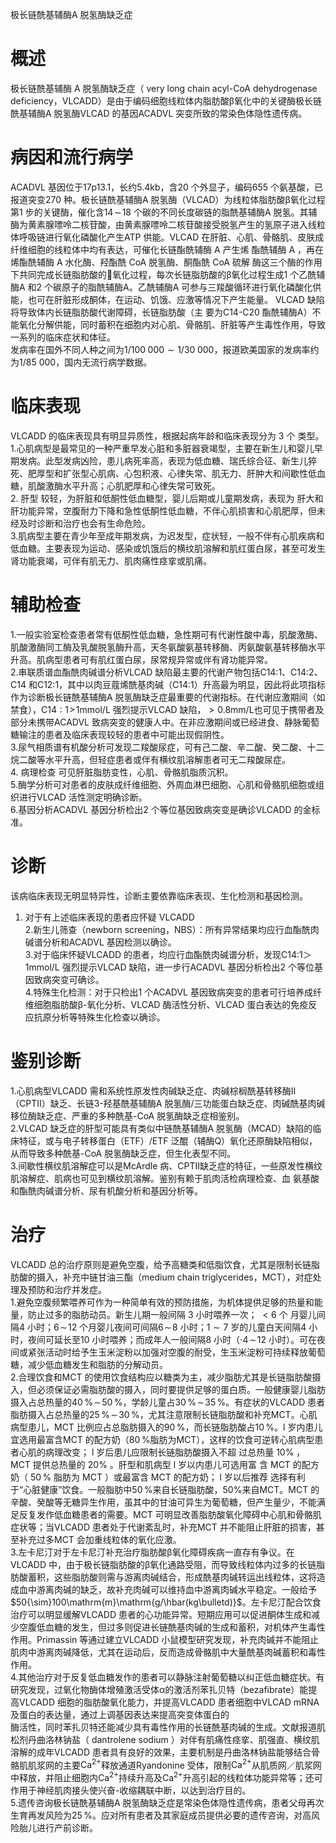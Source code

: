 极长链酰基辅酶A 脱氢酶缺乏症  
# 概述  
极长链酰基辅酶 A  脱氢酶缺乏症（ very long chain acyl-CoA dehydrogenase deficiency，VLCADD）是由于编码细胞线粒体内脂肪酸β氧化中的关键酶极长链酰基辅酶A 脱氢酶VLCAD 的基因ACADVL 突变所致的常染色体隐性遗传病。  
# 病因和流行病学  
ACADVL 基因位于$17\mathsf{p}13.1$，长约$5.4\mathrm{k}\mathsf{b}$，含20 个外显子，编码655 个氨基酸，已报道突变270 种。极长链酰基辅酶A 脱氢酶（VLCAD）为线粒体脂肪酸β氧化过程第1 步的关键酶，催化含$14\!\sim\!18$ 个碳的不同长度碳链的脂酰基辅酶A 脱氢。其辅酶为黄素腺嘌呤二核苷酸，由黄素腺嘌呤二核苷酸接受脱氢产生的氢原子进入线粒体呼吸链进行氧化磷酸化产生ATP 供能。VLCAD 在肝脏、心肌、骨骼肌、皮肤成纤维细胞的线粒体中均有表达，可催化长链酯酰辅酶 A  产生烯 酯酰辅酶 A ，再在烯酯酰辅酶 A  水化酶、羟酯酰 CoA  脱氢酶、酮酯酰 CoA  硫解 酶这三个酶的作用下共同完成长链脂肪酸的氧化过程，每次长链脂肪酸的β氧化过程生成1 个乙酰辅酶A 和2 个碳原子的脂酰辅酶A。乙酰辅酶A 可参与三羧酸循环进行氧化磷酸化供能，也可在肝脏形成酮体，在运动、饥饿、应激等情况下产生能量。 VLCAD  缺陷将导致体内长链脂肪酸代谢障碍，长链脂肪酸（主 要为C14-C20 酯酰辅酶A）不能氧化分解供能，同时蓄积在细胞内对心肌、骨骼肌、肝脏等产生毒性作用，导致一系列的临床症状和体征。  
发病率在国外不同人种之间为$1/100\;000{\sim}1/30\;000$，报道欧美国家的发病率约为1/85 000，国内无流行病学数据。  
# 临床表现  
VLCADD  的临床表现具有明显异质性，根据起病年龄和临床表现分为 3  个 类型。  
1.心肌病型是最常见的一种严重早发心脏和多脏器衰竭型，主要在新生儿和婴儿早期发病。此型发病凶险，患儿病死率高，表现为低血糖、瑞氏综合征、新生儿猝死、肥厚型和扩张型心肌病、心包积液、心律失常、肌无力、肝肿大和间歇性低血糖，肌酸激酶水平升高；心肌肥厚和心律失常可致死。  
2. 肝型 较轻，为肝脏和低酮性低血糖型，婴儿后期或儿童期发病，表现为 肝大和肝功能异常，空腹耐力下降和急性低酮性低血糖，不伴心肌损害和心肌肥厚，但未经及时诊断和治疗也会有生命危险。  
3.肌病型主要在青少年至成年期发病，为迟发型，症状轻，一般不伴有心肌疾病和低血糖。主要表现为运动、感染或饥饿后的横纹肌溶解和肌红蛋白尿，甚至可发生肾功能衰竭，可伴有肌无力、肌肉痛性痉挛或肌痛。  
# 辅助检查  
1.一般实验室检查患者常有低酮性低血糖，急性期可有代谢性酸中毒，肌酸激酶、肌酸激酶同工酶及乳酸脱氢酶升高，天冬氨酸氨基转移酶、丙氨酸氨基转移酶水平升高。肌病型患者可有肌红蛋白尿，尿常规异常或伴有肾功能异常。  
2.串联质谱血酯酰肉碱谱分析VLCAD 缺陷最主要的代谢产物包括C14:1、C14:2、C14 和C12:1，其中以肉豆蔻烯酰基肉碱（C14:1）升高最为明显，因此将此项指标作为诊断极长链酰基辅酶A 脱氢酶缺乏症最重要的代谢指标。在代谢应激期间（如禁食），$\mathrm{C14}{:}1\!>\!1\mathrm{mmol/L}$ 强烈提示VLCAD 缺陷，${>}0.8\mathrm{mm}/\mathrm{L}$也可见于携带者及部分未携带ACADVL 致病突变的健康人中。在非应激期间或已经进食、静脉葡萄糖输注的患者及临床表现较轻的患者中可能出现假阴性。  
3.尿气相质谱有机酸分析可发现二羧酸尿症，可有己二酸、辛二酸、癸二酸、十二烷二酸等水平升高，但轻症患者或伴有横纹肌溶解患者可无二羧酸尿症。  
4. 病理检查 可见肝脏脂肪变性，心肌、骨骼肌脂质沉积。  
5.酶学分析可对患者的皮肤成纤维细胞、外周血淋巴细胞、心肌和骨骼肌细胞或组织进行VLCAD 活性测定明确诊断。  
6.基因分析ACADVL 基因分析检出2 个等位基因致病突变是确诊VLCADD 的金标准。  
# 诊断  
该病临床表现无明显特异性，诊断主要依靠临床表现、生化检测和基因检测。  
1. 对于有上述临床表现的患者应怀疑 VLCADD  
2.新生儿筛查（newborn screening，NBS）：所有异常结果均应行血酯酰肉碱谱分析和ACADVL 基因检测以确诊。  
3.对于临床怀疑VLCADD 的患者，均应行血酯酰肉碱谱分析，发现C14:1＞1mmol/L 强烈提示VLCAD 缺陷，进一步行ACADVL 基因分析检出2 个等位基因致病突变可确诊。  
4.特殊生化检测：对于只检出1 个ACADVL 基因致病突变的患者可行培养成纤维细胞脂肪酸β-氧化分析、VLCAD 酶活性分析、VLCAD 蛋白表达的免疫反应抗原分析等特殊生化检查以确诊。  
# 鉴别诊断  
1.心肌病型VLCADD 需和系统性原发性肉碱缺乏症、肉碱棕榈酰基转移酶Ⅱ（CPTⅡ）缺乏、长链3-羟基酰基辅酶A 脱氢酶/三功能蛋白缺乏症、肉碱酰基肉碱移位酶缺乏症、严重的多种酰基-CoA 脱氢酶缺乏症相鉴别。  
2.VLCAD 缺乏症的肝型可能具有类似中链酰基辅酶A 脱氢酶（MCAD）缺陷的临床特征，或与电子转移蛋白（ETF）/ETF 泛醌（辅酶Q）氧化还原酶缺陷相似，从而导致多种酰基-CoA 脱氢酶缺乏症，但生化表型不同。  
3.间歇性横纹肌溶解症可以是McArdle 病、CPTⅡ缺乏症的特征，一些原发性横纹肌溶解症、肌病也可见到横纹肌溶解。鉴别有赖于肌肉活检病理检查、血 氨基酸和酯酰肉碱谱分析、尿有机酸分析和基因分析等。  
# 治疗  
VLCADD 总的治疗原则是避免空腹，给予高糖类和低脂饮食，尤其是限制长链脂肪酸的摄入，补充中链甘油三酯（medium chain triglycerides，MCT），对症处理及预防和治疗并发症。  
1.避免空腹频繁喂养可作为一种简单有效的预防措施，为机体提供足够的热量和能量，防止过多的脂肪动员。新生儿期一般间隔 3  小时喂养一次； ${<}6$ 个 月婴儿间隔4 小时；$6\!\sim\!12$ 个月婴儿夜间可间隔$6\!\sim\!8$ 小时；$1{\sim}7$ 岁的儿童白天间隔4 小时，夜间可延长至10 小时喂养；而成年人一般间隔8 小时（$\cdot4\!\sim\!12$ 小时）。可在夜间或紧张活动时给予生玉米淀粉以加强对空腹的耐受，生玉米淀粉可持续释放葡萄糖，减少低血糖发生和脂肪的分解动员。  
2.合理饮食和MCT 的使用饮食结构应以糖类为主，减少脂肪尤其是长链脂肪酸摄入，但必须保证必需脂肪酸的摄入，同时要提供足够的蛋白质。一般健康婴儿脂肪摄入占总热量的$40\,\%\!\sim\!50\,\%$，学龄儿童占$30\,\%\!\sim\!35\,\%$。有症状的VLCADD 患者脂肪摄入占总热量的$25\,\%\!\sim\!30\,\%$，尤其注意限制长链脂肪酸和补充MCT。心肌病型患儿，MCT 比例应占总脂肪摄入的$90\,\%$，而长链脂肪酸占$10\,\%$。l 岁内患儿宜选用最富含MCT 的配方奶（$80\,\%$脂肪为MCT），这样的饮食可逆转心肌病型患者心肌的病理改变； l  岁后患儿应限制长链脂肪酸摄入不超 过总热量 $10\%$ ， MCT  提供总热量的 $20\%$ 。肝型和肌病型 l  岁以内患儿可选用富 含 MCT  的配方奶（ $50\,\%$ 脂肪为 MCT ）或最富含 MCT  的配方奶； l  岁以后推荐 选择有利于“心脏健康”饮食。一般脂肪中$50\,\%$来自长链脂肪酸，$50\%$来自MCT。MCT 的辛酸、癸酸等无糖异生作用，虽其中的甘油可异生为葡萄糖，但产生量少，不能满足反复发作低血糖患者的需要。MCT 可明显改善脂肪酸氧化障碍中心肌和骨骼肌症状等；当VLCADD 患者处于代谢紊乱时，补充MCT 并不能阻止肝脏的损害，甚至补充过多MCT 会加重线粒体的氧化应激。  
3.左卡尼汀对于左卡尼汀补充治疗脂肪酸β氧化障碍疾病一直存有争议。在VLCADD 中，由于极长链脂肪酸的β氧化通路受阻，而导致线粒体内过多的长链脂肪酸蓄积，这些脂肪酸则需与游离肉碱结合，形成酰基肉碱转运出线粒体，这将造成血中游离肉碱的缺乏，故补充肉碱可以维持血中游离肉碱水平稳定。一般给予$50{\sim}100\mathrm{m}\mathrm{g/\hbar(kg\bulletd)}$。左卡尼汀配合饮食治疗可以明显缓解VLCADD 患者的心功能异常。短期应用可以促进酮体生成和减少空腹低血糖的发生，但过多则促进长链酰基肉碱的生成和蓄积，对机体产生毒性作用。Primassin 等通过建立VLCADD 小鼠模型研究发现，补充肉碱并不能阻止肌肉中游离肉碱降低，尤其在运动后，反而造成骨骼肌中大量酰基肉碱蓄积和毒性作用。  
4.其他治疗对于反复低血糖发作的患者可以静脉注射葡萄糖以纠正低血糖症状。有研究发现，过氧化物酶体增殖激活受体α的激活剂苯扎贝特（bezafibrate）能提高VLCADD 细胞的脂肪酸氧化能力，并提高VLCADD 患者细胞中VLCAD mRNA 及蛋白的表达量，通过上调基因表达来提高突变体蛋白的  
酶活性，同时苯扎贝特还能减少具有毒性作用的长链酰基肉碱的生成。文献报道肌松剂丹曲洛林钠盐（ dantrolene sodium ）对伴有肌痛性痉挛、肌强直、横纹肌 溶解的成年VLCADD 患者具有良好的效果，主要机制是丹曲洛林钠盐能够结合骨骼肌肌浆网的主要$\mathrm{C}\mathrm{a}^{2+}$释放通道Ryandonine 受体，限制$\mathrm{C}\mathrm{a}^{2+}$从肌质网／肌浆网中释放，并阻止细胞内$\mathrm{C}\mathrm{a}^{2+}$持续升高及$\mathrm{C}\mathrm{a}^{2+}$升高引起的线粒体功能异常等；还可作用于神经肌肉接头使兴奋-收缩耦联中断，以达到治疗目的。  
5.遗传咨询极长链酰基辅酶A 脱氢酶缺乏症是常染色体隐性遗传病，患者父母再次生育再发风险为$25\,\%$。应对所有患者及其家庭成员提供必要的遗传咨询，对高风险胎儿进行产前诊断。  
